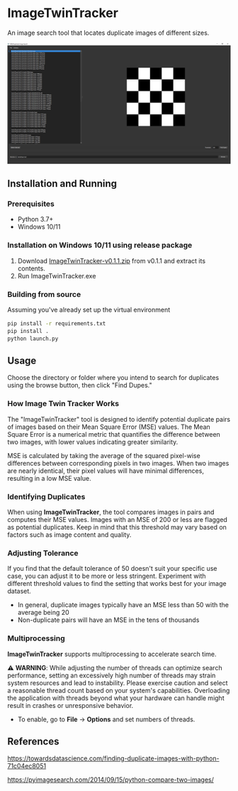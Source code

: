 # ImageTwinTracker

An image search tool that locates duplicate images of different sizes.

![](screenshot.png)

## Installation and Running
### Prerequisites
+ Python 3.7+
+ Windows 10/11
### Installation on Windows 10/11 using release package
1. Download [ImageTwinTracker-v0.1.1.zip](https://github.com/Vaedrenn/ImageTwinTracker/releases) from v0.1.1 and extract its contents.
2. Run ImageTwinTracker.exe

### Building from source
Assuming you've already set up the virtual environment
```bash
pip install -r requirements.txt
pip install .
python launch.py
```

## Usage
Choose the directory or folder where you intend to search for duplicates using the browse button, then click "Find Dupes."

### How Image Twin Tracker Works
The "ImageTwinTracker" tool is designed to identify potential duplicate pairs of images based on their Mean Square Error (MSE) values. The Mean Square Error is a numerical metric that quantifies the difference between two images, with lower values indicating greater similarity.

MSE is calculated by taking the average of the squared pixel-wise differences between corresponding pixels in two images. When two images are nearly identical, their pixel values will have minimal differences, resulting in a low MSE value.

### Identifying Duplicates

When using **ImageTwinTracker**, the tool compares images in pairs and computes their MSE values. Images with an MSE of 200 or less are flagged as potential duplicates. Keep in mind that this threshold may vary based on factors such as image content and quality.

### Adjusting Tolerance
If you find that the default tolerance of 50 doesn't suit your specific use case, you can adjust it to be more or less stringent. Experiment with different threshold values to find the setting that works best for your image dataset.
- In general, duplicate images typically have an MSE less than 50 with the average being 20
- Non-duplicate pairs will have an MSE in the tens of thousands

### Multiprocessing

**ImageTwinTracker** supports multiprocessing to accelerate search time.

⚠️ **WARNING**: While adjusting the number of threads can optimize search performance, setting an excessively high number of threads may strain system resources and lead to instability. Please exercise caution and select a reasonable thread count based on your system's capabilities. Overloading the application with threads beyond what your hardware can handle might result in crashes or unresponsive behavior.

- To enable, go to **File** → **Options** and set numbers of threads.


## References
https://towardsdatascience.com/finding-duplicate-images-with-python-71c04ec8051

https://pyimagesearch.com/2014/09/15/python-compare-two-images/
